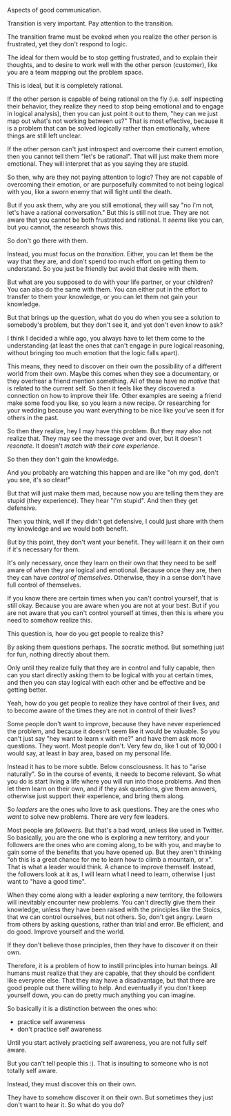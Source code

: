 
Aspects of good communication.

Transition is very important. Pay attention to the transition.

The transition frame must be evoked when you realize the other person is frustrated, yet they don't respond to logic.

The ideal for them would be to stop getting frustrated, and to explain their thoughts, and to desire to work well with the other person (customer), like you are a team mapping out the problem space.

This is ideal, but it is completely rational.

If the other person is capable of being rational on the fly (i.e. self inspecting their behavior, they realize they need to stop being emotional and to engage in logical analysis), then you can just point it out to them, "hey can we just map out what's not working between us?" That is most effective, because it is a problem that can be solved logically rather than emotionally, where things are still left unclear.

If the other person can't just introspect and overcome their current emotion, then you cannot tell them "let's be rational". That will just make them more emotional. They will interpret that as you saying they are stupid.

So then, why are they not paying attention to logic? They are not capable of overcoming their emotion, or are purposefully commited to not being logical with you, like a sworn enemy that will fight until the death.

But if you ask them, why are you still emotional, they will say "no i'm not, let's have a rational conversation." But this is still not true. They are not aware that you cannot be both frustrated and rational. It _seems_ like you can, but you cannot, the research shows this.

So don't go there with them.

Instead, you must focus on the _transition_. Either, you can let them be the way that they are, and don't spend too much effort on getting them to understand. So you just be friendly but avoid that desire with them.

But what are you supposed to do with your life partner, or your children? You can also do the same with them. You can either put in the effort to transfer to them your knowledge, or you can let them not gain your knowledge.

But that brings up the question, what do you do when you see a solution to somebody's problem, but they don't see it, and yet don't even know to ask?

I think I decided a while ago, you always have to let them come to the understanding (at least the ones that can't engage in pure logical reasoning, without bringing too much emotion that the logic falls apart).

This means, they need to discover on their own the possibility of a different world from their own. Maybe this comes when they see a documentary, or they overhear a friend mention something. All of these have no _motive_ that is related to the current self. So then it feels like they discovered a connection on how to improve their life. Other examples are seeing a friend make some food you like, so you learn a new recipe. Or researching for your wedding because you want everything to be nice like you've seen it for others in the past.

So then they realize, hey I may have this problem. But they may also not realize that. They may see the message over and over, but it doesn't _resonate_. It doesn't _match with their core experience_.

So then they don't gain the knowledge.

And you probably are watching this happen and are like "oh my god, don't you see, it's so clear!"

But that will just make them mad, because now you are telling them they are stupid (they experience). They hear "I'm stupid". And then they get defensive.

Then you think, well if they didn't get defensive, I could just share with them my knowledge and we would both benefit.

But by this point, they don't want your benefit. They will learn it on their own if it's necessary for them.

It's only necessary, once they learn on their own that they need to be self aware of when they are logical and emotional. Because once they are, then they can have _control of themselves_. Otherwise, they in a sense don't have full control of themselves.

If you know there are certain times when you can't control yourself, that is still okay. Because you are aware when you are not at your best. But if you are not aware that you can't control yourself at times, then this is where you need to somehow realize this.

This question is, how do you get people to realize this?

By asking them questions perhaps. The socratic method. But something just for fun, nothing directly about them.

Only until they realize fully that they are in control and fully capable, then can you start directly asking them to be logical with you at certain times, and then you can stay logical with each other and be effective and be getting better.

Yeah, how do you get people to realize they have control of their lives, and to become aware of the times they are not in control of their lives?

Some people don't want to improve, because they have never experienced the problem, and because it doesn't seem like it would be valuable. So you can't just say "hey want to learn x with me?" and have them ask more questions. They wont. Most people don't. Very few do, like 1 out of 10,000 I would say, at least in bay area, based on my personal life.

Instead it has to be more subtle. Below consciousness. It has to "arise naturally". So in the course of events, it needs to become relevant. So what you do is start living a life where you will run into those problems. And then let them learn on their own, and if they ask questions, give them answers, otherwise just support their experience, and bring them along.

So _leaders_ are the ones who love to ask questions. They are the ones who _want_ to solve new problems. There are very few leaders.

Most people are _followers_. But that's a bad word, unless like used in Twitter. So basically, you are the one who is exploring a new territory, and your followers are the ones who are coming along, to be with you, and maybe to gain some of the benefits that you have opened up. But they aren't thinking "oh this is a great chance for me to learn how to climb a mountain, or x". That is what a leader would think. A chance to improve themself. Instead, the followers look at it as, I will learn what I need to learn, otherwise I just want to "have a good time".

When they come along with a leader exploring a new territory, the followers will inevitably encounter new problems. You can't directly give them their knowledge, unless they have been raised with the principles like the Stoics, that we can control ourselves, but not others. So, don't get angry. Learn from others by asking questions, rather than trial and error. Be efficient, and do good. Improve yourself and the world.

If they don't believe those principles, then they have to discover it on their own.

Therefore, it is a problem of how to instill principles into human beings. All humans must realize that they are capable, that they should be confident like everyone else. That they may have a disadvantage, but that there are good people out there willing to help. And eventually if you don't keep yourself down, you can do pretty much anything you can imagine.

So basically it is a distinction between the ones who:

- practice self awareness
- don't practice self awareness

Until you start actively practicing self awareness, you are not fully self aware.

But you can't tell people this :). That is insulting to someone who is not totally self aware.

Instead, they must discover this on their own.

They have to somehow discover it on their own. But sometimes they just don't want to hear it. So what do you do?
